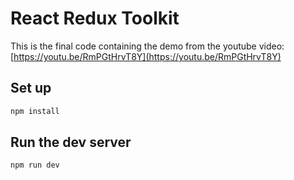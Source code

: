 # React Redux Toolkit

This is the final code containing the demo from the youtube video:
[https://youtu.be/RmPGtHrvT8Y](https://youtu.be/RmPGtHrvT8Y)

## Set up

```bash
npm install
```

## Run the dev server

```bash
npm run dev
```

